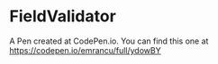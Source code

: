 # FieldValidator
A Pen created at CodePen.io. You can find this one at https://codepen.io/emrancu/full/ydowBY

 
